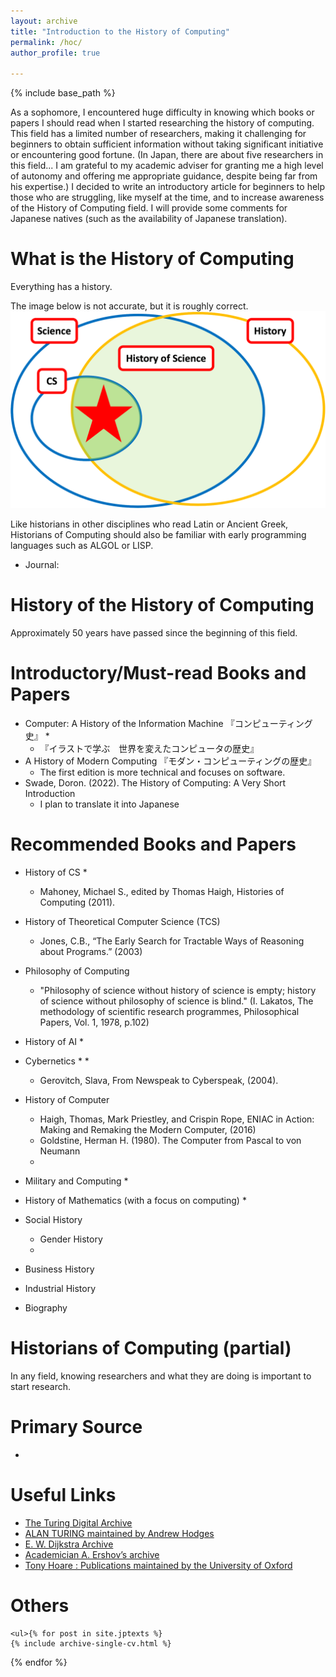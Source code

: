 ```yaml
---
layout: archive
title: "Introduction to the History of Computing"
permalink: /hoc/
author_profile: true

---
```

{% include base_path %}

As a sophomore, I encountered huge difficulty in knowing which books or papers I should read when I started researching the history of computing. This field has a limited number of researchers, making it challenging for beginners to obtain sufficient information without taking significant initiative or encountering good fortune. (In Japan, there are about five researchers in this field... I am grateful to my academic adviser for granting me a high level of autonomy and offering me appropriate guidance, despite being far from his expertise.) I decided to write an introductory article for beginners to help those who are struggling, like myself at the time, and to increase awareness of the History of Computing field.  I will provide some comments for Japanese natives (such as the availability of Japanese translation).


What is the History of Computing
======
Everything has a history.

The image below is not accurate, but it is roughly correct.
![History of Computing](/images/hoc.png)

Like historians in other disciplines who read Latin or Ancient Greek, Historians of Computing should also be familiar with early programming languages such as ALGOL or LISP.

* Journal: 

History of the History of Computing
======
Approximately 50 years have passed since the beginning of this field.

Introductory/Must-read Books and Papers
======
* Computer: A History of the Information Machine 『コンピューティング史』
  * 
  * 『イラストで学ぶ　世界を変えたコンピュータの歴史』
* A History of Modern Computing 『モダン・コンピューティングの歴史』
  * The first edition is more technical and focuses on software. 
* Swade, Doron. (2022). The History of Computing: A Very Short Introduction
  * I plan to translate it into Japanese

Recommended Books and Papers
======
* History of CS
  * 
    * Mahoney, Michael S., edited by Thomas Haigh, Histories of Computing (2011). 
    
* History of Theoretical Computer Science (TCS)
    * Jones, C.B., “The Early Search for Tractable Ways of Reasoning about Programs.” (2003)
  
* Philosophy of Computing
  * "Philosophy of science without history of science is empty; history of science without philosophy of science is blind." (I. Lakatos, The methodology of scientific research programmes, Philosophical Papers, Vol. 1, 1978, p.102)
  
* History of AI
  * 
  
* Cybernetics
  * 
  * 
    * Gerovitch, Slava, From Newspeak to Cyberspeak, (2004). 

  
* History of Computer
  * Haigh, Thomas, Mark Priestley, and Crispin Rope, ENIAC in Action: Making and Remaking the Modern Computer, (2016)
  * Goldstine, Herman H. (1980). The Computer from Pascal to von Neumann
  * 
* Military and Computing
  * 
  
* History of Mathematics (with a focus on computing)
  * 
  
* Social History
  * Gender History
  * 
* Business History
* Industrial History  
* Biography
  
  
Historians of Computing (partial)
======
In any field, knowing researchers and what they are doing is important to start research.

Primary Source
======
* 

Useful Links
======
  * [The Turing Digital Archive](https://turingarchive.kings.cam.ac.uk/)
  * [ALAN TURING maintained by Andrew Hodges](https://www.turing.org.uk/sitemap.html)
  * [E. W. Dijkstra Archive](https://www.cs.utexas.edu/users/EWD/welcome.html)
  * [Academician A. Ershov’s archive](http://ershov.iis.nsk.su/en/index)
  * [Tony Hoare : Publications maintained by the University of Oxford](https://www.cs.ox.ac.uk/people/publications/date/Tony.Hoare.html)

Others
======  
    <ul>{% for post in site.jptexts %}
    {% include archive-single-cv.html %}
  {% endfor %}</ul>
  

